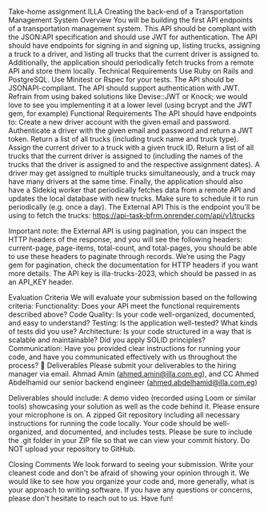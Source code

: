 Take-home assignment
ILLA
Creating the back-end of a Transportation Management System
Overview
You will be building the first API endpoints of a transportation management system. This API should be compliant with the JSON:API specification and should use JWT for authentication.
The API should have endpoints for signing in and signing up, listing trucks, assigning a truck to a driver, and listing all trucks that the current driver is assigned to.
Additionally, the application should periodically fetch trucks from a remote API and store them locally.
Technical Requirements
Use Ruby on Rails and PostgreSQL.
Use Minitest or Rspec for your tests.
The API should be JSONAPI-compliant.
The API should support authentication with JWT.
Refrain from using baked solutions like Devise::JWT or Knock; we would love to see you implementing it at a lower level (using bcrypt and the JWT gem, for example)
Functional Requirements
The API should have endpoints to:
Create a new driver account with the given email and password.
Authenticate a driver with the given email and password and return a JWT token.
Return a list of all trucks (including truck name and truck type).
Assign the current driver to a truck with a given truck ID.
Return a list of all trucks that the current driver is assigned to (including the names of the trucks that the driver is assigned to and the respective assignment dates).
A driver may get assigned to multiple trucks simultaneously, and a truck may have many drivers at the same time.
Finally, the application should also have a Sidekiq worker that periodically fetches data from a remote API and updates the local database with new trucks. Make sure to schedule it to run periodically (e.g. once a day).
The External API
This is the endpoint you'll be using to fetch the trucks:
https://api-task-bfrm.onrender.com/api/v1/trucks

Important note: the External API is using pagination, you can inspect the HTTP headers of the response, and you will see the following headers: current-page, page-items, total-count, and total-pages, you should be able to use these headers to paginate through records.
We’re using the Pagy gem for pagination, check the documentation for HTTP headers if you want more details. 
The API key is illa-trucks-2023, which should be passed in as an API_KEY header.

Evaluation Criteria
We will evaluate your submission based on the following criteria:
Functionality: Does your API meet the functional requirements described above?
Code Quality: Is your code well-organized, documented, and easy to understand?
Testing: Is the application well-tested? What kinds of tests did you use?
Architecture: Is your code structured in a way that is scalable and maintainable? Did you apply SOLID principles?
Communication: Have you provided clear instructions for running your code, and have you communicated effectively with us throughout the process?
🌟 Deliverables
Please submit your deliverables to the hiring manager via email. Ahmad Amin (ahmed.amin@illa.com.eg), and CC Ahmed Abdelhamid our senior backend engineer (ahmed.abdelhamid@illa.com.eg)

Deliverables should include:
A demo video (recorded using Loom or similar tools) showcasing your solution as well as the code behind it. Please ensure your microphone is on.
A zipped Git repository including all necessary instructions for running the code locally. Your code should be well-organized, and documented, and includes tests. Please be sure to include the .git folder in your ZIP file so that we can view your commit history. Do NOT upload your repository to GitHub.


Closing Comments
We look forward to seeing your submission. Write your cleanest code and don't be afraid of showing your opinion through it. We would like to see how you organize your code and, more generally, what is your approach to writing software. If you have any questions or concerns, please don't hesitate to reach out to us. Have fun!

